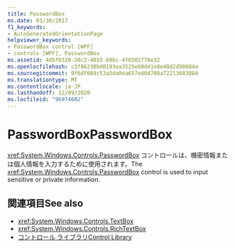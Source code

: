 ```yaml
---
title: PasswordBox
ms.date: 03/30/2017
f1_keywords:
- AutoGeneratedOrientationPage
helpviewer_keywords:
- PasswordBox control [WPF]
- controls [WPF], PasswordBox
ms.assetid: 4dbf0320-30c2-4015-b9bc-4f6502f78e32
ms.openlocfilehash: c3f86230bd0193ea3525e88d41e8e48d2d90684a
ms.sourcegitcommit: 9f6df084c53a3da0ea657ed0d708a72213683084
ms.translationtype: MT
ms.contentlocale: ja-JP
ms.lasthandoff: 12/09/2020
ms.locfileid: "96974602"
---
```

# <a name="passwordbox"></a><span data-ttu-id="c499d-102">PasswordBox</span><span class="sxs-lookup"><span data-stu-id="c499d-102">PasswordBox</span></span>
<span data-ttu-id="c499d-103"><xref:System.Windows.Controls.PasswordBox> コントロールは、機密情報または個人情報を入力するために使用されます。</span><span class="sxs-lookup"><span data-stu-id="c499d-103">The <xref:System.Windows.Controls.PasswordBox> control is used to input sensitive or private information.</span></span>  
  
## <a name="see-also"></a><span data-ttu-id="c499d-104">関連項目</span><span class="sxs-lookup"><span data-stu-id="c499d-104">See also</span></span>

- <xref:System.Windows.Controls.TextBox>
- <xref:System.Windows.Controls.RichTextBox>
- [<span data-ttu-id="c499d-105">コントロール ライブラリ</span><span class="sxs-lookup"><span data-stu-id="c499d-105">Control Library</span></span>](control-library.md)

